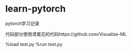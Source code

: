# learn-pytorch

pytorch学习记录

代码部分使用鸢尾花的代码https://github.com/Visualize-ML

%load test.py
%run test.py

